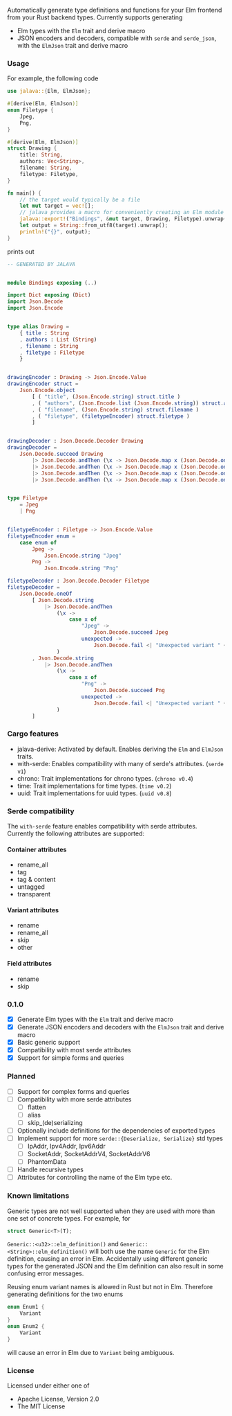 Automatically generate type definitions and functions for your Elm frontend from your Rust backend types. Currently supports generating
- Elm types with the `Elm` trait and derive macro
- JSON encoders and decoders, compatible with `serde` and `serde_json`, with the `ElmJson` trait and derive macro

### Usage
For example, the following code
```rust
use jalava::{Elm, ElmJson};

#[derive(Elm, ElmJson)]
enum Filetype {
    Jpeg,
    Png,
}

#[derive(Elm, ElmJson)]
struct Drawing {
    title: String,
    authors: Vec<String>,
    filename: String,
    filetype: Filetype,
}

fn main() {
    // the target would typically be a file
    let mut target = vec![];
    // jalava provides a macro for conveniently creating an Elm module with everything needed
    jalava::export!("Bindings", &mut target, Drawing, Filetype).unwrap();
    let output = String::from_utf8(target).unwrap();
    println!("{}", output);
}
```
prints out
```elm
-- GENERATED BY JALAVA


module Bindings exposing (..)

import Dict exposing (Dict)
import Json.Decode
import Json.Encode


type alias Drawing =
    { title : String
    , authors : List (String)
    , filename : String
    , filetype : Filetype
    }


drawingEncoder : Drawing -> Json.Encode.Value
drawingEncoder struct =
    Json.Encode.object
        [ ( "title", (Json.Encode.string) struct.title )
        , ( "authors", (Json.Encode.list (Json.Encode.string)) struct.authors )
        , ( "filename", (Json.Encode.string) struct.filename )
        , ( "filetype", (filetypeEncoder) struct.filetype )
        ]


drawingDecoder : Json.Decode.Decoder Drawing
drawingDecoder =
    Json.Decode.succeed Drawing
        |> Json.Decode.andThen (\x -> Json.Decode.map x (Json.Decode.oneOf [ Json.Decode.field "title" (Json.Decode.string) ]))
        |> Json.Decode.andThen (\x -> Json.Decode.map x (Json.Decode.oneOf [ Json.Decode.field "authors" (Json.Decode.list (Json.Decode.string)) ]))
        |> Json.Decode.andThen (\x -> Json.Decode.map x (Json.Decode.oneOf [ Json.Decode.field "filename" (Json.Decode.string) ]))
        |> Json.Decode.andThen (\x -> Json.Decode.map x (Json.Decode.oneOf [ Json.Decode.field "filetype" (filetypeDecoder) ]))


type Filetype
    = Jpeg
    | Png


filetypeEncoder : Filetype -> Json.Encode.Value
filetypeEncoder enum =
    case enum of
        Jpeg ->
            Json.Encode.string "Jpeg"
        Png ->
            Json.Encode.string "Png"

filetypeDecoder : Json.Decode.Decoder Filetype
filetypeDecoder = 
    Json.Decode.oneOf
        [ Json.Decode.string
            |> Json.Decode.andThen
                (\x ->
                    case x of
                        "Jpeg" ->
                            Json.Decode.succeed Jpeg
                        unexpected ->
                            Json.Decode.fail <| "Unexpected variant " ++ unexpected
                )
        , Json.Decode.string
            |> Json.Decode.andThen
                (\x ->
                    case x of
                        "Png" ->
                            Json.Decode.succeed Png
                        unexpected ->
                            Json.Decode.fail <| "Unexpected variant " ++ unexpected
                )
        ]

```

### Cargo features
- jalava-derive: Activated by default. Enables deriving the `Elm` and `ElmJson` traits.
- with-serde: Enables compatibility with many of serde's attributes. (`serde v1`)
- chrono: Trait implementations for chrono types. (`chrono v0.4`)
- time: Trait implementations for time types. (`time v0.2`)
- uuid: Trait implementations for uuid types. (`uuid v0.8`)

### Serde compatibility
The `with-serde` feature enables compatibility with serde attributes. Currently the following attributes are supported:
#### Container attributes
- rename_all
- tag
- tag & content
- untagged
- transparent
#### Variant attributes
- rename
- rename_all
- skip
- other
#### Field attributes
- rename
- skip

### 0.1.0
- [x] Generate Elm types with the `Elm` trait and derive macro
- [x] Generate JSON encoders and decoders with the `ElmJson` trait and derive macro
- [x] Basic generic support
- [x] Compatibility with most serde attributes
- [x] Support for simple forms and queries

### Planned
- [ ] Support for complex forms and queries
- [ ] Compatibility with more serde attributes
  - [ ] flatten
  - [ ] alias
  - [ ] skip_(de)serializing
- [ ] Optionally include definitions for the dependencies of exported types
- [ ] Implement support for more `serde::{Deserialize, Serialize}` std types
  - [ ] IpAddr, Ipv4Addr, Ipv6Addr
  - [ ] SocketAddr, SocketAddrV4, SocketAddrV6
  - [ ] PhantomData
- [ ] Handle recursive types
- [ ] Attributes for controlling the name of the Elm type etc.

### Known limitations
Generic types are not well supported when they are used with more than one set of concrete types. For example, for
```rust
struct Generic<T>(T);
```
`Generic::<u32>::elm_definition()` and `Generic::<String>::elm_definition()` will both use the name `Generic` for the Elm definition, causing an error in Elm. Accidentally using different generic types for the generated JSON and the Elm definition can also result in some confusing error messages.

Reusing enum variant names is allowed in Rust but not in Elm. Therefore generating definitions for the two enums
```rust
enum Enum1 {
    Variant
}
enum Enum2 {
    Variant
}
```
will cause an error in Elm due to `Variant` being ambiguous.

### License
Licensed under either one of
- Apache License, Version 2.0
- The MIT License
